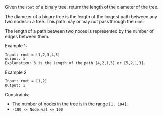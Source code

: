 Given the `root` of a binary tree, return the length of the diameter of the tree.

The diameter of a binary tree is the length of the longest path between any two nodes in a tree. This path may or may not pass through the `root`.

The length of a path between two nodes is represented by the number of edges between them.

Example 1:

```
Input: root = [1,2,3,4,5]
Output: 3
Explanation: 3 is the length of the path [4,2,1,3] or [5,2,1,3].
```

Example 2:

```
Input: root = [1,2]
Output: 1
```

Constraints:

- The number of nodes in the tree is in the range `[1, 104]`.
- `-100 <= Node.val <= 100`
